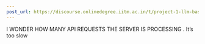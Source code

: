 ```yaml
---
post_url: https://discourse.onlinedegree.iitm.ac.in/t/project-1-llm-based-automation-agent-discussion-thread-tds-jan-2025/164277/603
---
```

I WONDER HOW MANY API REQUESTS THE SERVER IS PROCESSING . It’s too slow